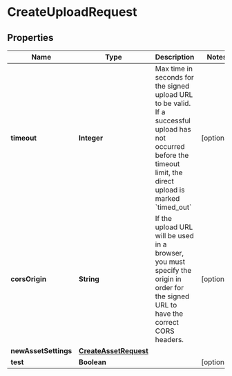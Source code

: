 

# CreateUploadRequest

## Properties

Name | Type | Description | Notes
------------ | ------------- | ------------- | -------------
**timeout** | **Integer** | Max time in seconds for the signed upload URL to be valid. If a successful upload has not occurred before the timeout limit, the direct upload is marked &#x60;timed_out&#x60; |  [optional]
**corsOrigin** | **String** | If the upload URL will be used in a browser, you must specify the origin in order for the signed URL to have the correct CORS headers. |  [optional]
**newAssetSettings** | [**CreateAssetRequest**](CreateAssetRequest.md) |  | 
**test** | **Boolean** |  |  [optional]



